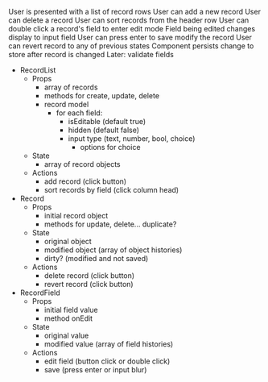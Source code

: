 User is presented with a list of record rows
User can add a new record
User can delete a record
User can sort records from the header row
User can double click a record's field to enter edit mode
Field being edited changes display to input field
User can press enter to save modify the record
User can revert record to any of previous states
Component persists change to store after record is changed
Later: validate fields

- RecordList
  - Props
    - array of records
    - methods for create, update, delete
    - record model
      - for each field:
        - isEditable (default true)
        - hidden (default false)
        - input type (text, number, bool, choice)
          - options for choice
  - State
    - array of record objects
  - Actions
    - add record (click button)
    - sort records by field (click column head)
- Record
  - Props
    - initial record object
    - methods for update, delete... duplicate?
  - State
    - original object
    - modified object (array of object histories)
    - dirty? (modified and not saved)
  - Actions
    - delete record (click button)
    - revert record (click button)
- RecordField
  - Props
    - initial field value
    - method onEdit
  - State
    - original value
    - modified value (array of field histories)
  - Actions
    - edit field (button click or double click)
    - save (press enter or input blur)
